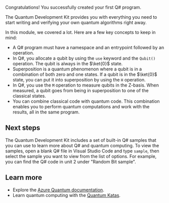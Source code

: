 Congratulations! You successfully created your first Q# program.

The Quantum Development Kit provides you with everything you need to start writing and verifying your own quantum algorithms right away.

In this module, we covered a lot. Here are a few key concepts to keep in mind:

* A Q# program must have a namespace and an entrypoint followed by an operation.
* In Q#, you allocate a qubit by using the `use` keyword and the `Qubit()` operation. The qubit is always in the $\ket{0}$ state.
* Superposition is a quantum phenomenon where a qubit is in a combination of both zero and one states. If a qubit is in the $\ket{0}$ state, you can put it into superposition by using the `H` operation.
* In Q#, you use the `M` operation to measure qubits in the Z-basis. When measured, a qubit goes from being in superposition to one of the classical states.
* You can combine classical code with quantum code. This combination enables you to perform quantum computations and work with the results, all in the same program.

## Next steps

The Quantum Development Kit includes a set of built-in Q# samples that you can use to learn more about Q# and quantum computing. To view the samples, open a blank Q# file in Visual Studio Code and type `sample`, then select the sample you want to view from the list of options. For example, you can find the Q# code in unit 2 under "Random Bit sample".

## Learn more

* Explore the [Azure Quantum documentation](/quantum/?azure-portal=true).
* Learn quantum computing with the [Quantum Katas](https://quantum.microsoft.com/tools/quantum-katas).


